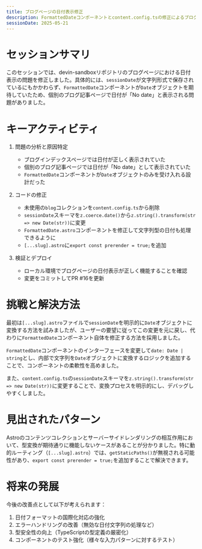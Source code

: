 ```yaml
---
title: ブログページの日付表示修正
description: FormattedDateコンポーネントとcontent.config.tsの修正によるブログ日付表示の問題解決
sessionDate: 2025-05-21
---
```


# セッションサマリ

このセッションでは、devin-sandboxリポジトリのブログページにおける日付表示の問題を修正しました。具体的には、`sessionDate`が文字列形式で保存されているにもかかわらず、`FormattedDate`コンポーネントが`Date`オブジェクトを期待していたため、個別のブログ記事ページで日付が「No date」と表示される問題がありました。

# キーアクティビティ

1. 問題の分析と原因特定
   - ブログインデックスページでは日付が正しく表示されていた
   - 個別のブログ記事ページでは日付が「No date」として表示されていた
   - `FormattedDate`コンポーネントが`Date`オブジェクトのみを受け入れる設計だった

2. コードの修正
   - 未使用の`blog`コレクションを`content.config.ts`から削除
   - `sessionDate`スキーマを`z.coerce.date()`から`z.string().transform(str => new Date(str))`に変更
   - `FormattedDate.astro`コンポーネントを修正して文字列型の日付も処理できるように
   - `[...slug].astro`に`export const prerender = true;`を追加

3. 検証とデプロイ
   - ローカル環境でブログページの日付表示が正しく機能することを確認
   - 変更をコミットしてPR #16を更新

# 挑戦と解決方法

最初は`[...slug].astro`ファイルで`sessionDate`を明示的に`Date`オブジェクトに変換する方法を試みましたが、ユーザーの要望に従ってこの変更を元に戻し、代わりに`FormattedDate`コンポーネント自体を修正する方法を採用しました。

`FormattedDate`コンポーネントのインターフェースを変更して`date: Date | string`とし、内部で文字列を`Date`オブジェクトに変換するロジックを追加することで、コンポーネントの柔軟性を高めました。

また、`content.config.ts`の`sessionDate`スキーマを`z.string().transform(str => new Date(str))`に変更することで、変換プロセスを明示的にし、デバッグしやすくしました。

# 見出されたパターン

Astroのコンテンツコレクションとサーバーサイドレンダリングの相互作用において、型変換が期待通りに機能しないケースがあることが分かりました。特に動的ルーティング（`[...slug].astro`）では、`getStaticPaths()`が無視される可能性があり、`export const prerender = true;`を追加することで解決できます。

# 将来の発展

今後の改善点として以下が考えられます：

1. 日付フォーマットの国際化対応の強化
2. エラーハンドリングの改善（無効な日付文字列の処理など）
3. 型安全性の向上（TypeScriptの型定義の厳密化）
4. コンポーネントのテスト強化（様々な入力パターンに対するテスト）
